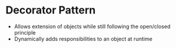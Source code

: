 # Decorator Pattern

- Allows extension of objects while still following the open/closed principle
- Dynamically adds responsibilities to an object at runtime
